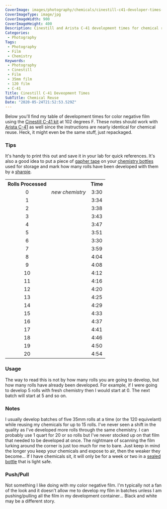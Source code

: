 ```yaml
---
CoverImage: images/photography/chemicals/cinestill-c41-devoloper-times-900x400.jpg
CoverImageType: image/jpg
CoverImageWidth: 900
CoverImageHeight: 400
Description: Cinestill and Arista C-41 development times for chemical reuse.
Categories:
 - Photography
Tags:
 - Photography
 - Film
 - Chemistry
Keywords:
 - Photography
 - Cinestill
 - Film
 - 35mm film
 - 120 film
 - C-41
Title: Cinestill C-41 Deveopment Times
SubTitle: Chemical Reuse
Date: "2020-05-24T21:52:53.529Z"
---
```


[1]: https://www.freestylephoto.biz/800341-CineStill-Cs41-Liquid-Developing-Kit-for-C-41-Color-Film-1-Quart "CineStill Cs41 Liquid Developing Kit for C-41 Color Film - 1 Quart"
[2]: https://amzn.to/2X1InEV "Arista C-41 kit"
[3]: https://amzn.to/36pujrR "Gapher tape"
[4]: https://amzn.to/2TBjj5j "Sharpie permanent markers"
[5]: https://amzn.to/3eaOjAU "Amber boston round chemistry bottles"

Below you'll find my table of development times for color negative film using the [Cinestill C-41 kit][1] at 102 degrees F. These notes should work with [Arista C-41][2] as well since the instructions are nearly identical for chemical reuse. Heck, it might even be the same stuff, just repackaged.

### Tips

It's handy to print this out and save it in your lab for quick references. It's also a good idea to put a piece of [gapher tape][3] on your [chemistry bottles][5] used for storage and mark how many rolls have been developed with them by a [sharpie][4].

<table class="table-bordered table-center" style="text-align: center;">
    <tr>
        <th>Rolls Processed</th>
        <th>&nbsp;</th>
        <th>Time</th>
    </tr>
    <tr>
        <td>0</td>
        <td><i>new chemistry</i></td>
        <td>3:30</td>
    </tr>
    <tr>
        <td>1</td>
        <td></td>
        <td>3:34</td>
    </tr>
    <tr>
        <td>2</td>
        <td></td>
        <td>3:38</td>
    </tr>
    <tr>
        <td>3</td>
        <td></td>
        <td>3:43</td>
    </tr>
    <tr>
        <td>4</td>
        <td></td>
        <td>3:47</td>
    </tr>
    <tr>
        <td>5</td>
        <td></td>
        <td>3:51</td>
    </tr>
    <tr>
        <td>6</td>
        <td></td>
        <td>3:30</td>
    </tr>
    <tr>
        <td>7</td>
        <td></td>
        <td>3:59</td>
    </tr>
    <tr>
        <td>8</td>
        <td></td>
        <td>4:04</td>
    </tr>
    <tr>
        <td>9</td>
        <td></td>
        <td>4:08</td>
    </tr>
    <tr>
        <td>10</td>
        <td></td>
        <td>4:12</td>
    </tr>
    <tr>
        <td>11</td>
        <td></td>
        <td>4:16</td>
    </tr>
    <tr>
        <td>12</td>
        <td></td>
        <td>4:20</td>
    </tr>
    <tr>
        <td>13</td>
        <td></td>
        <td>4:25</td>
    </tr>
    <tr>
        <td>14</td>
        <td></td>
        <td>4:29</td>
    </tr>
    <tr>
        <td>15</td>
        <td></td>
        <td>4:33</td>
    </tr>
    <tr>
        <td>16</td>
        <td></td>
        <td>4:37</td>
    </tr>
    <tr>
        <td>17</td>
        <td></td>
        <td>4:41</td>
    </tr>
    <tr>
        <td>18</td>
        <td></td>
        <td>4:46</td>
    </tr>
    <tr>
        <td>19</td>
        <td></td>
        <td>4:50</td>
    </tr>
    <tr>
        <td>20</td>
        <td></td>
        <td>4:54</td>
    </tr>
</table>


### Usage

The way to read this is not by how many rolls you are going to develop, but how many rolls have already been developed. For example, if I were going to develop 5 rolls with fresh chemistry then I would start at 0. The next batch will start at 5 and so on.

<!--more-->

### Notes

I usually develop batches of five 35mm rolls at a time (or the 120 equivelant) while reusing my chemicals for up to 15 rolls. I've never seen a shift in the quality as I've developed more rolls through the same chemistry. I can probably use 1 quart for 20 or so rolls but I've never stocked up on that film that needed to be developed at once. The nightmare of scanning the film lurking around the corner is just too much for me to bare. Just keep in mind the longer you keep your chemicals and expose to air, then the weaker they become... If I have chemicals sit, it will only be for a week or two in a [sealed bottle][5] that is light safe.

### Push/Pull

Not something I like doing with my color negative film. I'm typically not a fan of the look and it doesn't allow me to develop my film in batches unless I am pushing/pulling all the film in my development container... Black and white may be a different story.